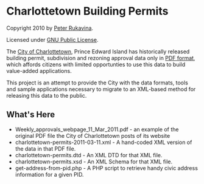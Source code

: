 Charlottetown Building Permits
==============================

Copyright 2010 by [Peter Rukavina](http://ruk.ca).

Licensed under [GNU Public License](http://www.fsf.org/licensing/licenses/gpl.txt).

The [City of Charlottetown](http://www.charlottetown.pe.ca), Prince Edward Island has historically released building permit, subdivision and rezoning approval data only in [PDF format](http://city.charlottetown.pe.ca/buildingpermitapproval.php), which affords citizens with limited opportunties to use this data to build value-added applications.

This project is an attempt to provide the City with the data formats, tools and sample applications necessary to migrate to an XML-based method for releasing this data to the public.

What's Here
-----------

* Weekly_approvals_webpage_11_Mar_2011.pdf - an example of the original PDF file the City of Charlottetown posts of its website
* charlottetown-permits-2011-03-11.xml - A hand-coded XML version of the data in that PDF file.
* charlottetown-permits.dtd - An XML DTD for that XML file.
* charlottetown-permits.xsd - An XML Schema for that XML file.
* get-address-from-pid.php - A PHP script to retrieve handy civic address information for a given PID.
